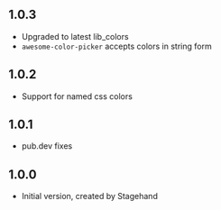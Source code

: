 ## 1.0.3

+ Upgraded to latest lib_colors
+ `awesome-color-picker` accepts colors in string form

## 1.0.2

+ Support for named css colors

## 1.0.1

+ pub.dev fixes

## 1.0.0

- Initial version, created by Stagehand
